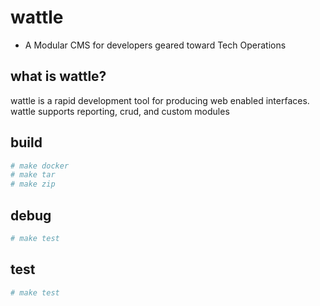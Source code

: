 # wattle
- A Modular CMS for developers geared toward Tech Operations


## what is wattle?
wattle is a rapid development tool for producing web enabled 
interfaces. wattle supports reporting, crud, and custom modules


## build

```bash
# make docker
# make tar
# make zip
```

## debug

```bash
# make test
```

## test

```bash 
# make test
```


